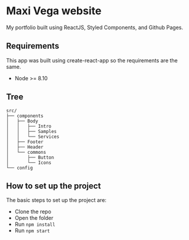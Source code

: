 # Maxi Vega website
My portfolio built using ReactJS, Styled Components, and Github Pages.

## Requirements
This app was built using create-react-app so the requirements are the same.

- Node >= 8.10

## Tree

````
src/
├── components
│   ├── Body
│   │   ├── Intro
│   │   ├── Samples
│   │   └── Services
│   ├── Footer
│   ├── Header
│   └── commons
│       ├── Button
│       └── Icons
└── config
````

## How to set up the project
The basic steps to set up the project are:
- Clone the repo
- Open the folder
- Run ```npm install```
- Run ```npm start```